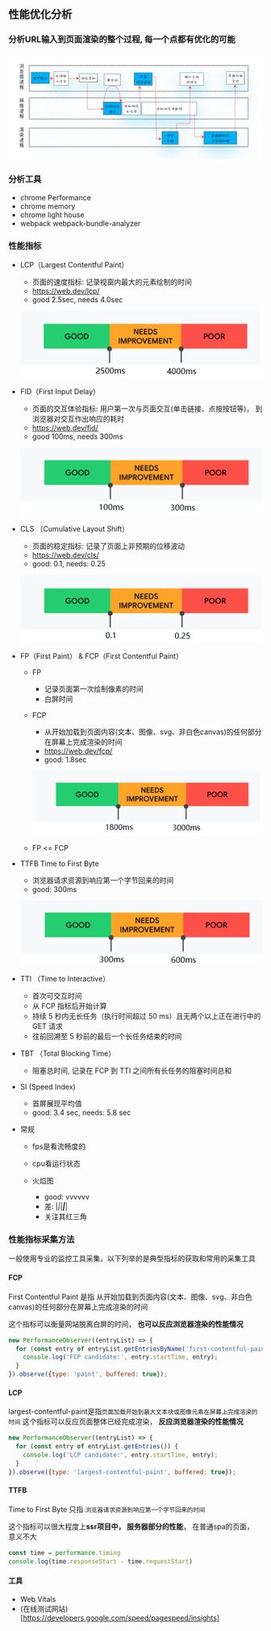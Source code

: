 ## 性能优化分析

### 分析URL输入到页面渲染的整个过程, 每一个点都有优化的可能
![flow](./img/flow.webp)

### 分析工具

- chrome Performance
- chrome memory
- chrome light house
- webpack  webpack-bundle-analyzer

### 性能指标

- LCP（Largest Contentful Paint）

  - 页面的速度指标: 记录视窗内最大的元素绘制的时间
  - https://web.dev/lcp/
  - good 2.5sec, needs 4.0sec

  ![lcp](./img/pef_lcp.png)
- FID（First Input Delay）

  - 页面的交互体验指标: 用户第一次与页面交互(单击链接、点按按钮等)， 到浏览器对交互作出响应的耗时
  - https://web.dev/fid/
  - good 100ms, needs 300ms

  ![fid](./img/perf_fid.png)
- CLS （Cumulative Layout Shift） 

  - 页面的稳定指标: 记录了页面上非预期的位移波动
  - https://web.dev/cls/
  - good:  0.1, needs: 0.25

  ![cls](./img/perf_cls.png)
- FP（First Paint） & FCP（First Contentful Paint）

  - FP

  	- 记录页面第一次绘制像素的时间
  	- 白屏时间
  - FCP

    - 从开始加载到页面内容(文本、图像、svg、非白色canvas)的任何部分在屏幕上完成渲染的时间
    - https://web.dev/fcp/
    - good: 1.8sec

    ![fcp](./img/perf_fcp.png)
  - FP <= FCP
- TTFB Time to First Byte 

	- 浏览器请求资源到响应第一个字节回来的时间
  - good: 300ms

  ![ttfb](./img/perf_ttfb.png)

- TTI （Time to Interactive）

	- 首次可交互时间
	- 从 FCP 指标后开始计算
	-  持续 5 秒内无长任务（执行时间超过 50 ms）且无两个以上正在进行中的 GET 请求
	- 往前回溯至 5 秒前的最后一个长任务结束的时间
- TBT （Total Blocking Time）

	- 阻塞总时间,  记录在 FCP 到 TTI 之间所有长任务的阻塞时间总和
- SI (Speed Index)

	- 首屏展现平均值
	- good: 3.4 sec, needs: 5.8 sec
- 常规

	- fps是看流畅度的
	- cpu看运行状态
	- 火焰图

		- good: vvvvvv
		- 差: |_|_|___|___| 
		- 关注其红三角

### 性能指标采集方法

一般使用专业的监控工具采集，以下列举的是典型指标的获取和常用的采集工具

#### FCP

First Contentful Paint 是指 从开始加载到页面内容(文本、图像、svg、非白色canvas)的任何部分在屏幕上完成渲染的时间

这个指标可以衡量网站脱离白屏的时间， **也可以反应浏览器渲染的性能情况**

```js
new PerformanceObserver((entryList) => {
  for (const entry of entryList.getEntriesByName('first-contentful-paint')) {
    console.log('FCP candidate:', entry.startTime, entry);
  }
}).observe({type: 'paint', buffered: true});
```



#### LCP

largest-contentful-paint是指`页面加载开始到最大文本块或图像元素在屏幕上完成渲染的时间`
这个指标可以反应页面整体已经完成渲染， **反应浏览器渲染的性能情况**

```js
new PerformanceObserver((entryList) => {
  for (const entry of entryList.getEntries()) {
    console.log('LCP candidate:', entry.startTime, entry);
  }
}).observe({type: 'largest-contentful-paint', buffered: true});
```

#### TTFB

Time to First Byte 只指 `浏览器请求资源到响应第一个字节回来的时间`

这个指标可以很大程度上**ssr项目中， 服务器部分的性能**， 在普通spa的页面， 意义不大

```js
const time = performance.timing
console.log(time.responseStart - time.requestStart)
```



#### 工具

* Web Vitals
* (在线测试网站)[https://developers.google.com/speed/pagespeed/insights]